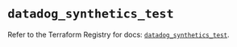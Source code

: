 # `datadog_synthetics_test`

Refer to the Terraform Registry for docs: [`datadog_synthetics_test`](https://registry.terraform.io/providers/datadog/datadog/3.52.1/docs/resources/synthetics_test).
